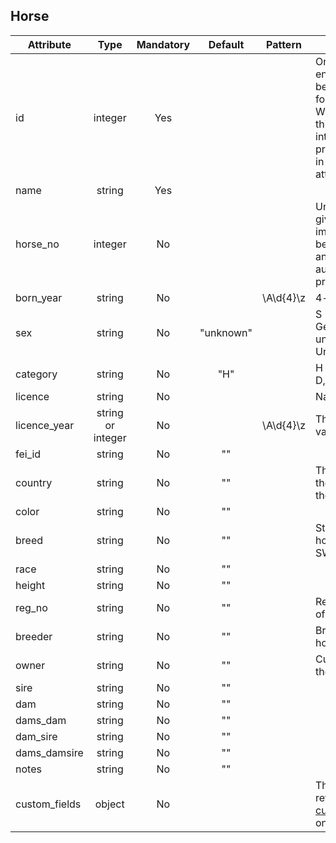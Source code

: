 ## Horse

Attribute | Type | Mandatory | Default | Pattern | Description
--- | :---: | :---: | :---: | --- | ---
id | integer | Yes |  |  | On importing entries, this should be your primary key for this resource. When exporting, this will be our internal id and your primary key will be in the foreign_id attribute
name | string | Yes |  |  | 
horse_no | integer | No |  |  | Unless horse no is given, all newly imported horses will be sorted by name and given a number automatic, that is preferable
born_year | string | No |  | \A\d{4}\z | 4-digits birth year
sex | string | No | "unknown" |  | S = Stallion, G = Gelding, M = Mare, unknown = Unknown
category | string | No | "H" |  | H = Horse, A, B, C, D, E, 1, 2 or 3
licence | string | No |  |  | National licence
licence_year | string or integer | No |  | \A\d{4}\z | The year licence is valid. 4 digits
fei_id | string | No | "" |  | 
country | string | No | "" |  | The IOC code for the country in which the horse was born
color | string | No | "" |  | 
breed | string | No | "" |  | Stud book of the horse in short, e.g. SWB or HANN
race | string | No | "" |  | 
height | string | No | "" |  | 
reg_no | string | No | "" |  | Registration number of the horse
breeder | string | No | "" |  | Breeder of the horse
owner | string | No | "" |  | Current owner of the horse
sire | string | No | "" |  | 
dam | string | No | "" |  | 
dams_dam | string | No | "" |  | 
dam_sire | string | No | "" |  | 
dams_damsire | string | No | "" |  | 
notes | string | No | "" |  | 
custom_fields | object | No |  |  | The object key refers to the key in [custom_field_names](SHOW.md) on show